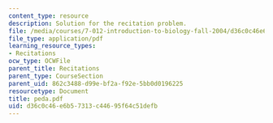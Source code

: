 ```yaml
---
content_type: resource
description: Solution for the recitation problem.
file: /media/courses/7-012-introduction-to-biology-fall-2004/d36c0c46e6b57313c44695f64c51defb_peda.pdf
file_type: application/pdf
learning_resource_types:
- Recitations
ocw_type: OCWFile
parent_title: Recitations
parent_type: CourseSection
parent_uid: 862c3488-d99e-bf2a-f92e-5bb0d0196225
resourcetype: Document
title: peda.pdf
uid: d36c0c46-e6b5-7313-c446-95f64c51defb
---
```

